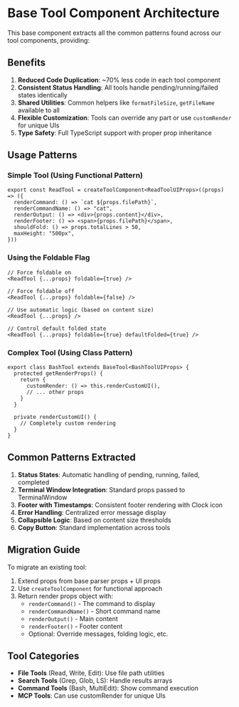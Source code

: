 # Base Tool Component Architecture

This base component extracts all the common patterns found across our tool components, providing:

## Benefits

1. **Reduced Code Duplication**: ~70% less code in each tool component
2. **Consistent Status Handling**: All tools handle pending/running/failed states identically
3. **Shared Utilities**: Common helpers like `formatFileSize`, `getFileName` available to all
4. **Flexible Customization**: Tools can override any part or use `customRender` for unique UIs
5. **Type Safety**: Full TypeScript support with proper prop inheritance

## Usage Patterns

### Simple Tool (Using Functional Pattern)
```tsx
export const ReadTool = createToolComponent<ReadToolUIProps>((props) => ({
  renderCommand: () => `cat ${props.filePath}`,
  renderCommandName: () => "cat",
  renderOutput: () => <div>{props.content}</div>,
  renderFooter: () => <span>{props.filePath}</span>,
  shouldFold: () => props.totalLines > 50,
  maxHeight: "500px",
}))
```

### Using the Foldable Flag
```tsx
// Force foldable on
<ReadTool {...props} foldable={true} />

// Force foldable off  
<ReadTool {...props} foldable={false} />

// Use automatic logic (based on content size)
<ReadTool {...props} />

// Control default folded state
<ReadTool {...props} foldable={true} defaultFolded={true} />
```

### Complex Tool (Using Class Pattern)
```tsx
export class BashTool extends BaseTool<BashToolUIProps> {
  protected getRenderProps() {
    return {
      customRender: () => this.renderCustomUI(),
      // ... other props
    }
  }
  
  private renderCustomUI() {
    // Completely custom rendering
  }
}
```

## Common Patterns Extracted

1. **Status States**: Automatic handling of pending, running, failed, completed
2. **Terminal Window Integration**: Standard props passed to TerminalWindow
3. **Footer with Timestamps**: Consistent footer rendering with Clock icon
4. **Error Handling**: Centralized error message display
5. **Collapsible Logic**: Based on content size thresholds
6. **Copy Button**: Standard implementation across tools

## Migration Guide

To migrate an existing tool:

1. Extend props from base parser props + UI props
2. Use `createToolComponent` for functional approach
3. Return render props object with:
   - `renderCommand()` - The command to display
   - `renderCommandName()` - Short command name
   - `renderOutput()` - Main content
   - `renderFooter()` - Footer content
   - Optional: Override messages, folding logic, etc.

## Tool Categories

- **File Tools** (Read, Write, Edit): Use file path utilities
- **Search Tools** (Grep, Glob, LS): Handle results arrays
- **Command Tools** (Bash, MultiEdit): Show command execution
- **MCP Tools**: Can use customRender for unique UIs